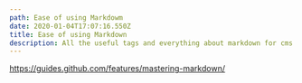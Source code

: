 ```yaml
---
path: Ease of using Markdowm
date: 2020-01-04T17:07:16.550Z
title: Ease of using Markdown
description: All the useful tags and everything about markdown for cms
---
```

https://guides.github.com/features/mastering-markdown/
